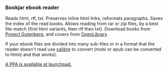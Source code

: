 ### Bookjar ebook reader


Reads html, rtf, txt. Preserves inline html links, reformats paragraphs. Saves the index of the read books. Allows reading from rar or zip files, by a best file-match (first html variants, then rtf then txt). Download books from [Project Gutenberg](http://www.gutenberg.org/wiki/Main_Page), and covers from [OpenLibrary](https://openlibrary.org/).

If your ebook files are divided into many sub-files or in a format that the reader doesn't read use [calibre](http://calibre-ebook.com/) to convert (mobi or epub can be converted to htmlz and that works). 

[A PPA is available at launchpad.](https://launchpad.net/~i30817/+archive/ubuntu/bookjar)